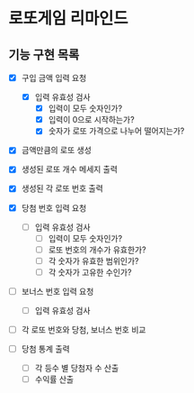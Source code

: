 # 로또게임 리마인드

## 기능 구현 목록

- [x] 구입 금액 입력 요청

  - [x] 입력 유효성 검사
    - [x] 입력이 모두 숫자인가?
    - [x] 입력이 0으로 시작하는가?
    - [x] 숫자가 로또 가격으로 나누어 떨어지는가?

- [x] 금액만큼의 로또 생성

- [x] 생성된 로또 개수 메세지 출력

- [x] 생성된 각 로또 번호 출력

- [x] 당첨 번호 입력 요청

  - [ ] 입력 유효성 검사
    - [ ] 입력이 모두 숫자인가?
    - [ ] 로또 번호의 개수가 유효한가?
    - [ ] 각 숫자가 유효한 범위인가?
    - [ ] 각 숫자가 고유한 수인가?

- [ ] 보너스 번호 입력 요청

  - [ ] 입력 유효성 검사

- [ ] 각 로또 번호와 당첨, 보너스 번호 비교

- [ ] 당첨 통계 출력
  - [ ] 각 등수 별 당첨자 수 산출
  - [ ] 수익률 산출
